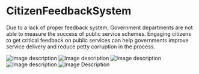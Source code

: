 # CitizenFeedbackSystem
Due to a lack of proper feedback system, Government departments are not able to measure the success of public service schemes. Engaging citizens to get critical feedback on public services can help governments improve service delivery and reduce petty corruption in the process. 


![Image description](https://lh3.googleusercontent.com/UFIWMNOExNekS_4kn9WG35piJsnPyyF3zKogzuAuVuxNfTpbzWfIdV9TTDr5_sJL6-ym2DqY_voa2h5lkSMlDf1V4RVhvo4yzjN4g29O98AIG8dEgcISJYdzlO06J3yWujNVSBu5ulTsta1I5ruEKUvadQpFHIg0mVgk6021L-Wv0956-PF3Zg1pV3VPkMMXj_oLd_OQZ609bquMONz2-2uNcYFEin2_nXQEy-M5As02ETPta9bh2DBfIai8UJnV-vnHIn4toqWWli7afm3C86XP8UguBr8sOBYuSkB6eRe9Axdbd9H1VJy_sARQbNeLSbjRdIQfWngzj1ubBlFNh1aj2Jg1zNCCGDuQf2Bv_4GVOMai2POJkESPt9jevj_RZCe9pKD873OXCQ__NQrrE0Onzdt_DQiWoN7HUN3G2o9Q4wJbOwmsBG5juhkDThyt5pnORktB8bGUQwb5OCibvgy936CoPjjiKQWbGPvq6Bbov1vW3lSQLEHvieDGsHvciQJ3bVGRhEoSGY9sh0_5v_3D9DiXeud3hIFa-S9pPJas38uHnNwEZ-DtswYUrDCtx1XJ_OGtHOu7j67UO1EFx0Htd9keyKA2NEq6W0KvxH0ZBiCCchnl_jtmrJfvZPrBZ4wPR2VJses5dybQ5vttLpHYdzTpCeXOFRyWKzZdteoMvi7OCy3Cr5j2r-IlXd0=w311-h663-no?authuser=0)
![Image description](https://lh3.googleusercontent.com/A7yPicL8kCcA3ldy4dM6CkGYlFGllrBXe69AhRDKzDtD3Z1Jg_EfIKpA33deCNM5NCOuXZg5f4gT0vAPPgi8dZmV_SUD9ESQZN1w0TKP3kE3nzfYaVQlrNpbMFl_mc8des7BFgzTeN9YKlbtmv1eL9zbQbReNhmSnyFh2pyKHjFFqTLIMoxVWmO2nf90FZXTBI93DOTOB86JXOkmQ1FaLv67EyqtB98xvhD39sMPWvZB32ERz03KGauL60RZLozYfPzFDEfEnwzZOaMu2qV3aJ8HIPnpB6mX6LSOTxdRWwLDivVUS__Sm_FS2CUriv7JBO9S6la7h6KOkd8v3d9yv4zaF1CNXjJ1MmbtXcS2_9AvxW1LPsLrox2xY5Zu0yKEhLf_S70H4MpXHTFOeFT9q3--5-43GIPMiX5sLHzGaWCHbfUAJIchqWiPsh9YTQl3_5wVf1tKB46WVRNlPxkiK9WULVCijWgY8AHkCbCDEfNOCh4FE-8OWwGu1wUZ1123EdhA4LiCvctQ-shcnN1P-56gmXBmrNPoip4ZmJkmOHJB2qG3ArSyfu1I4aa_HnJZ2NZCUky7m-z3fju31bHzjEsKLaZ8GLIhlMyOV1Sx1EwHMRSEQA74a2MacmD5jbXFVucxvPh31bITrfDMEODuJNM1swnp6fbEnKgDePd0WB0_KN01ycTGIr99Hp-NWA=w313-h663-no?authuser=0)
![Image description](https://lh3.googleusercontent.com/bFeZQJkOni8mWgME82S7Bw6CO0Q9FEoL6hD1LhFDgjeMTFF14tXMXT97ecSr-XtggvzbG-9iH-QDhGbSi0-9-JPMW92HQ1dZEfTZKKhd9lLs4P0A1JFG0xuMASAu3Yu7ZezQNrhdlp63er_pWclGQ2XtiO7xpphuQ5hmgZDeAK-N5ZKGmk46NyQoKk-iuCKckIhplaGGghCLtzBNj7xK45UqxfxMI9TrTREx4GvoSteGvMv0fieotguS2X09K445jLkkWjtcxNizPHj_BPcsOZSy4B41Cijs49VninB5vZ-23MvPFAXrufpiLCsfS6G4_8fIDGOYFKqtsYwTjI2O_R1-LwpYoHS40MO72V5XWEHO0TJpmrXs5DtbJSKMaM88-XwAKeMBZXmOIh_J3ZExwRzhFtEhaXlTRaCqTYvuChAltGiDp7kcSsS1mtQrsk5Kdse6pYIow3fAAqjEIXY9pT9TEjuIo_doJemfD377baCBlaAaQRzoIdsJAsErhv3VdDOuopf6-y_4G7wpusiwhv81n4Lzu3UzJI07O_4IM9Z89Tf9ppdgByWn2PcHLVO5NtkZ8CWNe3df2XTMFoBkTzgSLOWanIaq9YmaF1ypYh4dXlbqMNxgb3rmACddVd3-0zV5cSgXafvc4sZVdcq8hb22FlUOhSacfmdUeYCRIPEiHxK01CroPO5xTDJs4cg=w313-h663-no?authuser=0)
![Image description](https://lh3.googleusercontent.com/_7fitBx-bwlTaNswgMcizBWLzDrrvCw9OGYEHyrl8IiwnP7TbAX4TjLR8BgCPopHnoTqdc1BI-H12GhjLT9dxP5GKhta30cRGNSYXlNfz-qVWuYr_zX8chPLQsRCDERsog8QSYbNQ09m4V3l8P6X3NHywnf56FaLkOs32_V80he420NDxoSkYI-BRimqHeHp5LkUr-VyoiPDBpi2QKq_Jn0HYM-QBvnR6KwoAJu5cvArVxHdqoFoTZNLCcVQwRDV3KmUtUIN5s9su7iCAJefElEMgJL3ZvcF0t6g2F15M-yNqaThFezh4rQh47nBRqdddME1nGDKewva87iEMv7YoUOzfZxsTlb29lQnHjnW7_uITUUwt7zkiPuW1oa4XEoL_TQMoyrbxiLd1D3x0fO2x9LKNHPmad6piMe-LJsdvs9aAJgT99PttgL7GqeHGdjneBFk6JjPf0wAqZwMewnD5pDAKSHKk-fpIHl6gNC1zTtKvbuLlF-OBydp7kggHVuvU9yWgjaq8108n5Tot9DeMH4rfpnegsTMh3Ra_iG9GQU-umJRWkKgUP2hTL5CT8YCE8GGEjhreEgaGN10sgA4BPuT_o6sveFqD00jB9yRA_y_6ODaJetffi152l9f7CwTP1pWJL8jKjtHs55FuHOninnS210wTXB8VfZGCoHmgp3_yd4aF0oyOOs_EIZDg2M=w288-h663-no?authuser=0)
![Image Description](https://lh3.googleusercontent.com/HPMvL6WEMiCgYSw6KQVaRFZITSsXlobiqUBnAQUbW07cDYoXRZGXCFxjw0Z6SiaNtpF7gxKpU6S0gXcnmE0YOkhUKSsa714BbobFeTYdOs_RLbweE6QYafBV4ige_FPGdoM_yf7n71hRHZ5UlOlBiY7O8c4R7kK4cj0oBfA3rEm1y2r_MCmRm_6fyQyV7xFw4UAnPWqAaZgs-kuFXTNnN2J5vUkaTBlubRGJuntLno2WtEB5PS4yeA8yuK0je9xQ2UFTBmeqV8KJrTFbmoWHKbi2UBG3blJarH3ANof7BtUg87eRngVBf5QnIkE8d7-vDjNm3T8hAbcWADsPHiE8qsCQ_wAcBkGYLiNtyr6wNziahgN3-zl6BaH4oKhrDD58PkYuO7IQBkfE_szMUCqh2iBfjudPPMq1hBxALZYdB1NkIja95Os1CDPGw7l0yqPx47RleWgQhR9S6Rgk5z9MXR7CFV2LqtUfL0UcfQxja4rY7gEAmlS-qMQmFPkbqON1YN2YGEPQGF-odhdIHg3g81RFxZvkx4AzcWGhzJAB9A2CHrxHzxt8ukrN3sfZCFWfxXXFhzaTK56RBgd_5AI3fkLrulUj-QpIOkoU_Rttdbuz6-E0MhWgRJudj7qtv1F54q_nnA-NOlhLds8IZTZQD5_4sr3E--XBU9v7AQyOEtzpLDfNdJ9MFXriqd4DahI=w312-h663-no?authuser=0)

